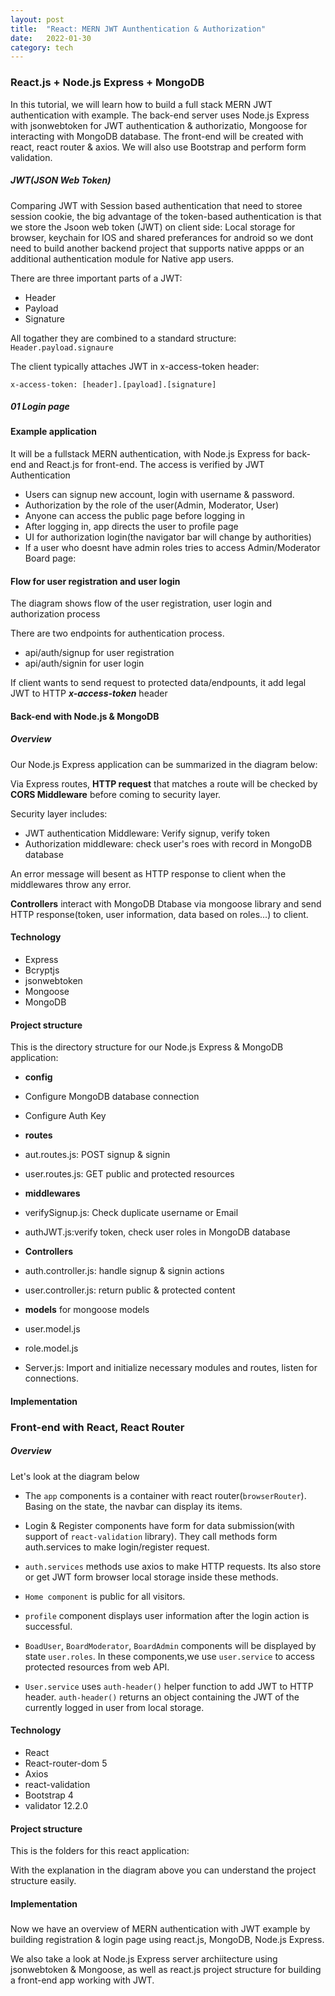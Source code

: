 ```yaml
---
layout: post
title:  "React: MERN JWT Aunthentication & Authorization"
date:   2022-01-30 
category: tech
---
```


### React.js + Node.js Express + MongoDB


In this tutorial, we will learn how to build a full stack MERN JWT authentication with example.
The back-end server uses Node.js Express with jsonwebtoken for JWT authentication & authorizatio, Mongoose for interacting with MongoDB database. The front-end will be created with react, react router & axios. We will also use Bootstrap and perform form validation.


##### JWT(JSON Web Token)
Comparing JWT with Session based authentication that need to storee session cookie, the big advantage of the token-based authentication is that we store the Jsoon web token (JWT) on client side: Local storage for browser, keychain for IOS and shared preferances for android so we dont need to build another backend project that supports native appps or an additional authentication module for Native app users.

There are three important parts of a JWT:
- Header 
- Payload
- Signature

All togather they are combined to a standard structure: `Header.payload.signaure`

The client typically attaches JWT in x-access-token header:

`x-access-token: [header].[payload].[signature]`







##### 01 Login page




#### Example application

It will be a fullstack MERN authentication, with Node.js Express for back-end and React.js for front-end. The access is verified by JWT Authentication

- Users can signup new account, login with username & password.
- Authorization by the role of the user(Admin, Moderator, User)
- Anyone can access the public page before logging in
- After logging in, app directs the user to profile page
- UI for authorization login(the navigator bar will change by authorities)
- If a user who doesnt have admin roles tries to access Admin/Moderator Board page:




#### Flow for user registration and user login
The diagram shows flow of  the user registration, user login and authorization process 

There are two endpoints for authentication process.

- api/auth/signup for user registration
- api/auth/signin for user login

If client wants to send request to protected data/endpounts, it add legal JWT to HTTP ***x-access-token*** header


#### Back-end with Node.js & MongoDB
##### Overview

Our Node.js Express application can be summarized in the diagram below:














Via Express routes, **HTTP request** that matches a route will be checked by **CORS Middleware** before coming to security layer.

Security layer includes:

- JWT authentication Middleware: Verify signup, verify token
- Authorization middleware: check user's roes with record in MongoDB database 

An error message will besent as HTTP response to client when the middlewares throw any error.

**Controllers** interact with MongoDB Dtabase via mongoose library and send HTTP response(token, user information, data based on roles...) to client.


#### Technology

- Express 
- Bcryptjs
- jsonwebtoken
- Mongoose
- MongoDB

#### Project structure
This is the directory structure for our Node.js Express & MongoDB application:

- **config**
 - Configure MongoDB database connection
 - Configure Auth Key
- **routes**    
 - aut.routes.js: POST signup & signin
 - user.routes.js: GET public and protected resources
- **middlewares**
 - verifySignup.js: Check duplicate username or Email
 - authJWT.js:verify token, check user roles in MongoDB database
- **Controllers**
 - auth.controller.js: handle signup & signin actions
 - user.controller.js: return public & protected content
- **models** for mongoose models
 - user.model.js
 - role.model.js   

- Server.js: Import and initialize necessary modules and routes, listen for connections.



#### Implementation





















### Front-end with React, React Router
##### Overview

Let's look at the diagram below












- The `app` components is a container with react router(`browserRouter`). Basing on the state, the navbar can display its items.

- Login & Register components have form for data submission(with support of `react-validation` library). They call methods form auth.services to make login/register request.


- `auth.services` methods use axios to make HTTP requests. Its also store or get JWT form browser local storage inside these methods.

- `Home component` is public for all visitors.

- `profile` component displays user information after the login action is successful.

- `BoadUser`, `BoardModerator`, `BoardAdmin` components will be displayed by state `user.roles`. In these components,we use `user.service` to access protected resources from web API.

- `User.service` uses `auth-header()` helper function to add JWT to HTTP header. `auth-header()` returns an object containing the JWT of the currently logged in user from local storage.


#### Technology
- React
- React-router-dom 5
- Axios
- react-validation
- Bootstrap 4
- validator 12.2.0

#### Project structure
This is the folders for this react application:











With the explanation in the diagram above you can understand the project structure easily.

#### Implementation































##### 
Now we have an overview of MERN authentication with JWT example by building registration & login page using react.js, MongoDB, Node.js Express.

We also take a look at Node.js Express server archiitecture using jsonwebtoken & Mongoose, as well as react.js project structure for building a front-end app working with JWT.












